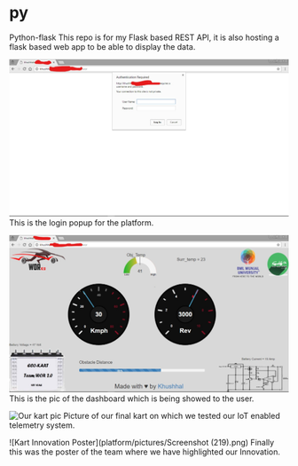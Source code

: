 # py
Python-flask
This repo is for my Flask based REST API, it is also hosting a flask based web app to be able to display the data.

![Login Page](/pictures/login.jpg)
This is the login popup for the platform.

![Dashboard Page](pictures/dashboard.jpg)
This is the pic of the dashboard which is being showed to the user.

![Our kart pic](platform/pictures/wor.jpg)
Picture of our final kart on which we tested our IoT enabled telemetry system.

![Kart Innovation Poster](platform/pictures/Screenshot (219).png)
Finally this was the poster of the team where we have highlighted our Innovation. 
